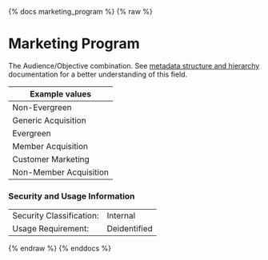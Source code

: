 {% docs marketing_program %}
{% raw %}

# Marketing Program

The Audience/Objective combination.
See [metadata structure and hierarchy](#!/model/model.aaa_life_data_platform.staging_metadata_metadata)
documentation for a better understanding of this field.

| Example values            |
|---------------------------|
| Non-Evergreen             |
| Generic Acquisition       |
| Evergreen                 |
| Member Acquisition        |
| Customer Marketing        |
| Non-Member Acquisition    |

### Security and Usage Information
|    |    |
|---|---|
|Security Classification:| Internal |
|Usage Requirement:| Deidentified |

{% endraw %}
{% enddocs %}